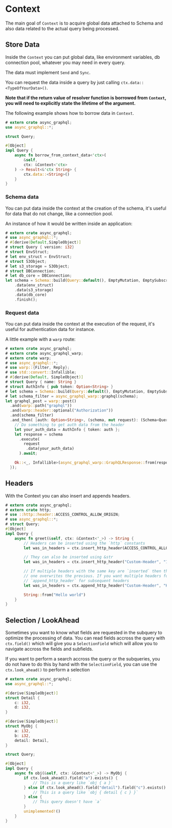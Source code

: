 # Context

The main goal of `Context` is to acquire global data attached to Schema and also data related to the actual query being processed.

## Store Data

Inside the `Context` you can put global data, like environment variables, db connection pool, whatever you may need in every query.

The data must implement `Send` and `Sync`.

You can request the data inside a query by just calling `ctx.data::<TypeOfYourData>()`.

**Note that if the return value of resolver function is borrowed from `Context`, you will need to explicitly state the lifetime of the argument.**

The following example shows how to borrow data in `Context`.

```rust
# extern crate async_graphql;
use async_graphql::*;

struct Query;

#[Object]
impl Query {
    async fn borrow_from_context_data<'ctx>(
        &self,
        ctx: &Context<'ctx>
    ) -> Result<&'ctx String> {
        ctx.data::<String>()
    }
}
```

### Schema data

You can put data inside the context at the creation of the schema, it's useful for data that do not change, like a connection pool.

An instance of how it would be written inside an application:

```rust
# extern crate async_graphql;
# use async_graphql::*;
# #[derive(Default,SimpleObject)]
# struct Query { version: i32}
# struct EnvStruct;
# let env_struct = EnvStruct;
# struct S3Object;
# let s3_storage = S3Object;
# struct DBConnection;
# let db_core = DBConnection;
let schema = Schema::build(Query::default(), EmptyMutation, EmptySubscription)
    .data(env_struct)
    .data(s3_storage)
    .data(db_core)
    .finish();
```

### Request data

You can put data inside the context at the execution of the request, it's useful for authentication data for instance.

A little example with a `warp` route:

```rust
# extern crate async_graphql;
# extern crate async_graphql_warp;
# extern crate warp;
# use async_graphql::*;
# use warp::{Filter, Reply};
# use std::convert::Infallible;
# #[derive(Default, SimpleObject)]
# struct Query { name: String }
# struct AuthInfo { pub token: Option<String> }
# let schema = Schema::build(Query::default(), EmptyMutation, EmptySubscription).finish();
# let schema_filter = async_graphql_warp::graphql(schema);
let graphql_post = warp::post()
  .and(warp::path("graphql"))
  .and(warp::header::optional("Authorization"))
  .and(schema_filter)
  .and_then( |auth: Option<String>, (schema, mut request): (Schema<Query, EmptyMutation, EmptySubscription>, async_graphql::Request)| async move {
    // Do something to get auth data from the header
    let your_auth_data = AuthInfo { token: auth };
    let response = schema
      .execute(
        request
         .data(your_auth_data)
      ).await;

    Ok::<_, Infallible>(async_graphql_warp::GraphQLResponse::from(response))
  });
```

## Headers

With the Context you can also insert and appends headers.

```rust
# extern crate async_graphql;
# extern crate http;
# use ::http::header::ACCESS_CONTROL_ALLOW_ORIGIN;
# use async_graphql::*;
# struct Query;
#[Object]
impl Query {
    async fn greet(&self, ctx: &Context<'_>) -> String {
        // Headers can be inserted using the `http` constants
        let was_in_headers = ctx.insert_http_header(ACCESS_CONTROL_ALLOW_ORIGIN, "*");

        // They can also be inserted using &str
        let was_in_headers = ctx.insert_http_header("Custom-Header", "1234");

        // If multiple headers with the same key are `inserted` then the most recent
        // one overwrites the previous. If you want multiple headers for the same key, use
        // `append_http_header` for subsequent headers
        let was_in_headers = ctx.append_http_header("Custom-Header", "Hello World");

        String::from("Hello world")
    }
}
```

## Selection / LookAhead

Sometimes you want to know what fields are requested in the subquery to optimize the processing of data. You can read fields accross the query with `ctx.field()` which will give you a `SelectionField` which will allow you to navigate accross the fields and subfields.

If you want to perform a search accross the query or the subqueries, you do not have to do this by hand with the `SelectionField`, you can use the `ctx.look_ahead()` to perform a selection

```rust
# extern crate async_graphql;
use async_graphql::*;

#[derive(SimpleObject)]
struct Detail {
    c: i32,
    d: i32,
}

#[derive(SimpleObject)]
struct MyObj {
    a: i32,
    b: i32,
    detail: Detail,
}

struct Query;

#[Object]
impl Query {
    async fn obj(&self, ctx: &Context<'_>) -> MyObj {
        if ctx.look_ahead().field("a").exists() {
            // This is a query like `obj { a }`
        } else if ctx.look_ahead().field("detail").field("c").exists() {
            // This is a query like `obj { detail { c } }`
        } else {
            // This query doesn't have `a`
        }
        unimplemented!()
    }
}
```

